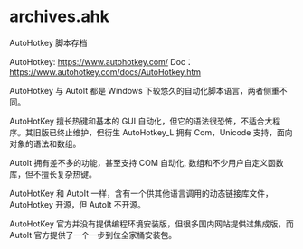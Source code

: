 # archives.ahk

AutoHotkey 脚本存档


AutoHotkey: https://www.autohotkey.com/
Doc：https://www.autohotkey.com/docs/AutoHotkey.htm


AutoHotkey 与 AutoIt 都是 Windows 下较悠久的自动化脚本语言，两者侧重不同。

AutoHotKey 擅长热键和基本的 GUI 自动化，但它的语法很恐怖，不适合大程序。其旧版已终止维护，但衍生 AutoHotkey_L 拥有 Com，Unicode 支持，面向对象的语法和数组。

AutoIt 拥有差不多的功能，甚至支持 COM 自动化, 数组和不少用户自定义函数库，但不擅长复杂热键。

AutoHotKey 和 AutoIt 一样，含有一个供其他语言调用的动态链接库文件，AutoHotkey 开源，但 AutoIt 不开源。

AutoHotKey 官方并没有提供编程环境安装版，但很多国内网站提供过集成版，而 AutoIt 官方提供了一个一步到位全家桶安装包。